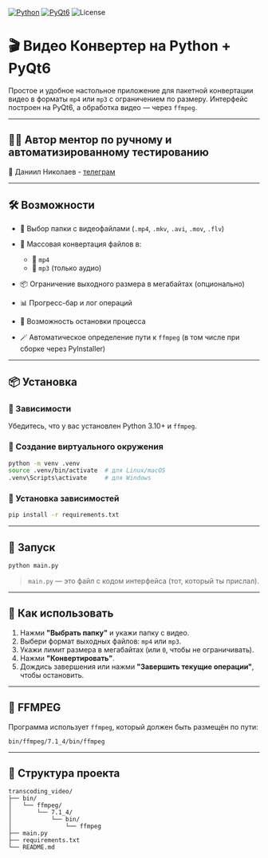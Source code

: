 [![Python](https://img.shields.io/badge/Python-3.10%2B-blue?logo=python)](https://www.python.org/)
[![PyQt6](https://img.shields.io/badge/GUI-PyQt6-green?logo=qt)](https://pypi.org/project/PyQt6/)
![License](https://img.shields.io/badge/license-MIT-green.svg)

# 🎬 Видео Конвертер на Python + PyQt6

Простое и удобное настольное приложение для пакетной конвертации видео в форматы `mp4` или `mp3` с ограничением по размеру. Интерфейс построен на PyQt6, а обработка видео — через `ffmpeg`.

---

## 🧑‍💻 Автор ментор по ручному и автоматизированному тестированию

👤 Даниил Николаев - [телеграм](https://t.me/aqa_pro_mentor)

---

## 🛠️ Возможности

* 📁 Выбор папки с видеофайлами (`.mp4`, `.mkv`, `.avi`, `.mov`, `.flv`)
* 🔄 Массовая конвертация файлов в:

  * 🎥 `mp4`
  * 🎵 `mp3` (только аудио)
* 📦 Ограничение выходного размера в мегабайтах (опционально)
* 📊 Прогресс-бар и лог операций
* 🛑 Возможность остановки процесса
* 🪄 Автоматическое определение пути к `ffmpeg` (в том числе при сборке через PyInstaller)

---

## 📦 Установка

### 🔧 Зависимости

Убедитесь, что у вас установлен Python 3.10+ и `ffmpeg`.

### 🐍 Создание виртуального окружения

```bash
python -m venv .venv
source .venv/bin/activate  # для Linux/macOS
.venv\Scripts\activate     # для Windows
```

### 🧩 Установка зависимостей

```bash
pip install -r requirements.txt
```

---

## 🚀 Запуск

```bash
python main.py
```

> `main.py` — это файл с кодом интерфейса (тот, который ты прислал).

---

## 🧪 Как использовать

1. Нажми **"Выбрать папку"** и укажи папку с видео.
2. Выбери формат выходных файлов: `mp4` или `mp3`.
3. Укажи лимит размера в мегабайтах (или `0`, чтобы не ограничивать).
4. Нажми **"Конвертировать"**.
5. Дождись завершения или нажми **"Завершить текущие операции"**, чтобы остановить.

---

## 🧰 FFMPEG

Программа использует `ffmpeg`, который должен быть размещён по пути:

```
bin/ffmpeg/7.1_4/bin/ffmpeg
```

---

## 📂 Структура проекта

```
transcoding_video/
├── bin/
│   └── ffmpeg/
│       └── 7.1_4/
│           └── bin/
│               └── ffmpeg
├── main.py
├── requirements.txt
└── README.md
```
